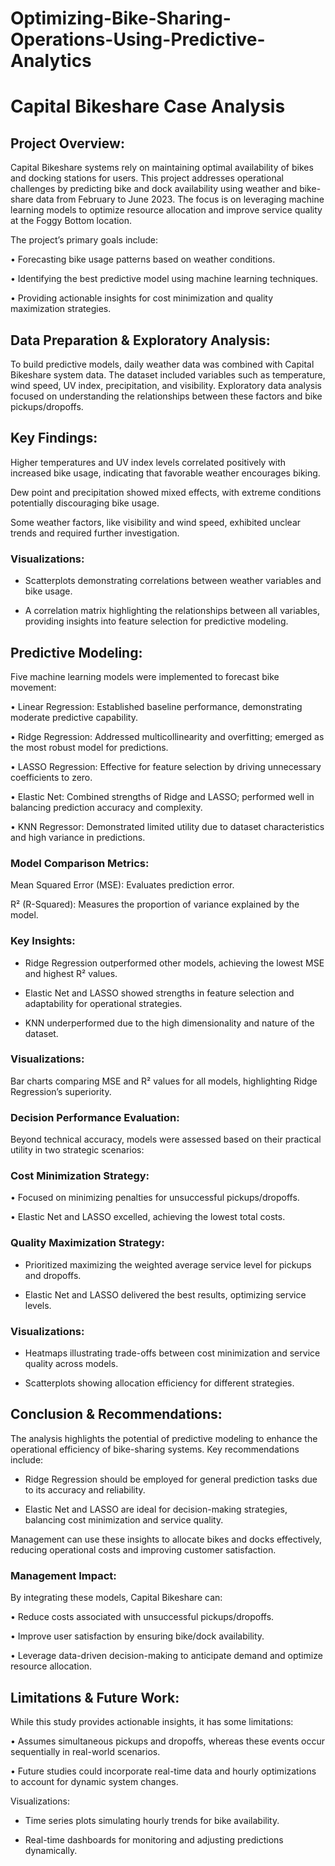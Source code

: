 # Optimizing-Bike-Sharing-Operations-Using-Predictive-Analytics

# Capital Bikeshare Case Analysis

## Project Overview:

Capital Bikeshare systems rely on maintaining optimal availability of bikes and docking stations for users. This project addresses operational challenges by predicting bike and dock availability using weather and bike-share data from February to June 2023. The focus is on leveraging machine learning models to optimize resource allocation and improve service quality at the Foggy Bottom location.

The project’s primary goals include:

• Forecasting bike usage patterns based on weather conditions.

• Identifying the best predictive model using machine learning techniques.

• Providing actionable insights for cost minimization and quality maximization strategies.

## Data Preparation & Exploratory Analysis:

To build predictive models, daily weather data was combined with Capital Bikeshare system data. The dataset included variables such as temperature, wind speed, UV index, precipitation, and visibility. Exploratory data analysis focused on understanding the relationships between these factors and bike pickups/dropoffs.

## Key Findings:

Higher temperatures and UV index levels correlated positively with increased bike usage, indicating that favorable weather encourages biking.

Dew point and precipitation showed mixed effects, with extreme conditions potentially discouraging bike usage.

Some weather factors, like visibility and wind speed, exhibited unclear trends and required further investigation.

### Visualizations:

- Scatterplots demonstrating correlations between weather variables and bike usage.

- A correlation matrix highlighting the relationships between all variables, providing insights into feature selection for predictive modeling.

## Predictive Modeling:

Five machine learning models were implemented to forecast bike movement:

• Linear Regression: Established baseline performance, demonstrating moderate predictive capability.

• Ridge Regression: Addressed multicollinearity and overfitting; emerged as the most robust model for predictions.

• LASSO Regression: Effective for feature selection by driving unnecessary coefficients to zero.

• Elastic Net: Combined strengths of Ridge and LASSO; performed well in balancing prediction accuracy and complexity.

• KNN Regressor: Demonstrated limited utility due to dataset characteristics and high variance in predictions.

### Model Comparison Metrics:

Mean Squared Error (MSE): Evaluates prediction error.

R² (R-Squared): Measures the proportion of variance explained by the model.

### Key Insights:

- Ridge Regression outperformed other models, achieving the lowest MSE and highest R² values.

- Elastic Net and LASSO showed strengths in feature selection and adaptability for operational strategies.

- KNN underperformed due to the high dimensionality and nature of the dataset.

### Visualizations:

Bar charts comparing MSE and R² values for all models, highlighting Ridge Regression’s superiority.

### Decision Performance Evaluation:

Beyond technical accuracy, models were assessed based on their practical utility in two strategic scenarios:

### Cost Minimization Strategy:

• Focused on minimizing penalties for unsuccessful pickups/dropoffs.

• Elastic Net and LASSO excelled, achieving the lowest total costs.

### Quality Maximization Strategy:

- Prioritized maximizing the weighted average service level for pickups and dropoffs.

- Elastic Net and LASSO delivered the best results, optimizing service levels.

### Visualizations:

- Heatmaps illustrating trade-offs between cost minimization and service quality across models.

- Scatterplots showing allocation efficiency for different strategies.

## Conclusion & Recommendations:

The analysis highlights the potential of predictive modeling to enhance the operational efficiency of bike-sharing systems. Key recommendations include:

- Ridge Regression should be employed for general prediction tasks due to its accuracy and reliability.

- Elastic Net and LASSO are ideal for decision-making strategies, balancing cost minimization and service quality.

Management can use these insights to allocate bikes and docks effectively, reducing operational costs and improving customer satisfaction.

### Management Impact:
By integrating these models, Capital Bikeshare can:

• Reduce costs associated with unsuccessful pickups/dropoffs.

• Improve user satisfaction by ensuring bike/dock availability.

• Leverage data-driven decision-making to anticipate demand and optimize resource allocation.

## Limitations & Future Work:

While this study provides actionable insights, it has some limitations:

• Assumes simultaneous pickups and dropoffs, whereas these events occur sequentially in real-world scenarios.

• Future studies could incorporate real-time data and hourly optimizations to account for dynamic system changes.

Visualizations:

- Time series plots simulating hourly trends for bike availability.

- Real-time dashboards for monitoring and adjusting predictions dynamically.

